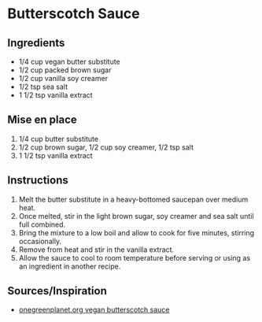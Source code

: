 # Butterscotch Sauce


## Ingredients
* 1/4 cup vegan butter substitute
* 1/2 cup packed brown sugar
* 1/2 cup vanilla soy creamer
* 1/2 tsp sea salt
* 1 1/2 tsp vanilla extract


## Mise en place
1. 1/4 cup butter substitute
2. 1/2 cup brown sugar, 1/2 cup soy creamer, 1/2 tsp salt
3. 1 1/2 tsp vanilla extract


## Instructions
1. Melt the butter substitute in a heavy-bottomed saucepan over medium heat.
2. Once melted, stir in the light brown sugar, soy creamer and sea salt until full combined.
3. Bring the mixture to a low boil and allow to cook for five minutes, stirring occasionally.
4. Remove from heat and stir in the vanilla extract.
5. Allow the sauce to cool to room temperature before serving or using as an ingredient in another recipe.


## Sources/Inspiration
* [onegreenplanet.org vegan butterscotch sauce](http://www.onegreenplanet.org/vegan-food/recipe-butterscotch-sauce/)
